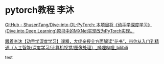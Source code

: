# pytorch教程 李沐

[GitHub - ShusenTang/Dive-into-DL-PyTorch: 本项目将《动手学深度学习》(Dive into Deep Learning)原书中的MXNet实现改为PyTorch实现。](https://github.com/ShusenTang/Dive-into-DL-PyTorch/tree/master)

[跟着李沐【动手学深度学习】课程，大佬亲授全方面解读“花书”，带你从入门到精通（人工智能/深度学习/计算机视觉/图像处理）_哔哩哔哩_bilibili](https://www.bilibili.com/video/BV1QP411j7jB/?spm_id_from=333.337.search-card.all.click&vd_source=a8ee18bc6643a102fd5b9ca976638dd0)



test